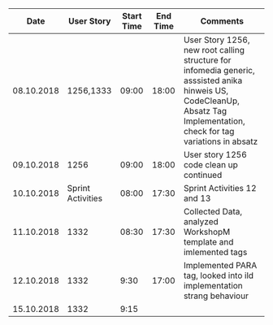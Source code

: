 Date          | User Story    | Start Time    | End Time      | Comments                                     |
------------- | ------------- | ------------- | ------------- | -------------                                |
08.10.2018    | 1256,1333          | 09:00         | 18:00         | User Story 1256, new root calling structure for infomedia generic, asssisted anika hinweis US, CodeCleanUp, Absatz Tag Implementation, check for tag variations in absatz |
09.10.2018    | 1256               | 09:00         | 18:00         | User story 1256 code clean up continued  |
10.10.2018    | Sprint Activities  | 08:00         | 17:30         | Sprint Activities 12 and 13              |
11.10.2018    | 1332               | 08:30         | 17:30         | Collected Data, analyzed WorkshopM template and imlemented tags|
12.10.2018    | 1332               | 9:30          | 17:00         | Implemented PARA tag, looked into ild implementation strang behaviour |
15.10.2018    | 1332               | 9:15 	       |||
